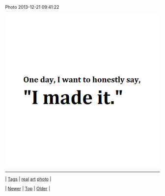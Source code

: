 <!--
title: Photo 2013-12-21 09
date: 2020-06-28T15:27:00.202Z
tags: real, art, photo
-->


Photo 2013-12-21 09:41:22

![](70671172812-0.jpg)

<!--BOTTOM-POST-NAVIGATION-->
---

| [Tags](tags.md) | [real](tag-real.md) [art](tag-art.md) [photo](tag-photo.md) |

| [Newer](70629874854.md) | [Top](index.md) | [Older](70671697145.md) |
